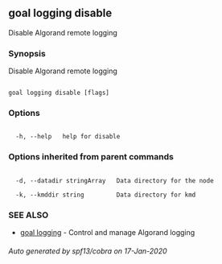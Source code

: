 ## goal logging disable



Disable Algorand remote logging



### Synopsis



Disable Algorand remote logging



```

goal logging disable [flags]

```



### Options



```

  -h, --help   help for disable

```



### Options inherited from parent commands



```

  -d, --datadir stringArray   Data directory for the node

  -k, --kmddir string         Data directory for kmd

```



### SEE ALSO



* [goal logging](../logging/)	 - Control and manage Algorand logging


###### Auto generated by spf13/cobra on 17-Jan-2020

